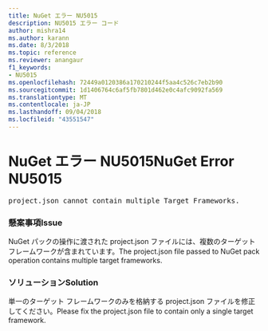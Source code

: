 ```yaml
---
title: NuGet エラー NU5015
description: NU5015 エラー コード
author: mishra14
ms.author: karann
ms.date: 8/3/2018
ms.topic: reference
ms.reviewer: anangaur
f1_keywords:
- NU5015
ms.openlocfilehash: 72449a0120386a170210244f5aa4c526c7eb2b90
ms.sourcegitcommit: 1d1406764c6af5fb7801d462e0c4afc9092fa569
ms.translationtype: MT
ms.contentlocale: ja-JP
ms.lasthandoff: 09/04/2018
ms.locfileid: "43551547"
---
```

# <a name="nuget-error-nu5015"></a><span data-ttu-id="f03d9-103">NuGet エラー NU5015</span><span class="sxs-lookup"><span data-stu-id="f03d9-103">NuGet Error NU5015</span></span>
<pre>project.json cannot contain multiple Target Frameworks.</pre>

### <a name="issue"></a><span data-ttu-id="f03d9-104">懸案事項</span><span class="sxs-lookup"><span data-stu-id="f03d9-104">Issue</span></span>

<span data-ttu-id="f03d9-105">NuGet パックの操作に渡された project.json ファイルには、複数のターゲット フレームワークが含まれています。</span><span class="sxs-lookup"><span data-stu-id="f03d9-105">The project.json file passed to NuGet pack operation contains multiple target frameworks.</span></span>


### <a name="solution"></a><span data-ttu-id="f03d9-106">ソリューション</span><span class="sxs-lookup"><span data-stu-id="f03d9-106">Solution</span></span>

<span data-ttu-id="f03d9-107">単一のターゲット フレームワークのみを格納する project.json ファイルを修正してください。</span><span class="sxs-lookup"><span data-stu-id="f03d9-107">Please fix the project.json file to contain only a single target framework.</span></span>

